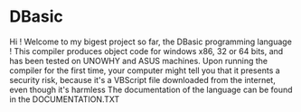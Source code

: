 # DBasic
Hi !
Welcome to my bigest project so far, the DBasic programming language !
This compiler produces object code for windows x86, 32 or 64 bits, and has been tested on UNOWHY and ASUS machines.
Upon running the compiler for the first time, your computer might tell you that it presents a security risk, because it's a VBScript file downloaded from the internet, even though it's harmless
The documentation of the language can be found in the DOCUMENTATION.TXT
